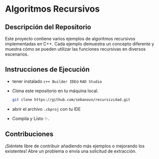 # Algoritmos Recursivos

## Descripción del Repositorio

Este proyecto contiene varios ejemplos de algoritmos recursivos implementadas en C++. Cada
ejemplo demuestra un concepto diferente y muestra cómo se pueden utilizar las funciones
recursivas en diversos escenarios.

## Instrucciones de Ejecución

- tener instalado `c++ Builder IDE`o `RAD Studio`

- Clona este repositorio en tu máquina local.

  ```bash
  git clone https://github.com/sebanovo/recursividad.git
  ```

- abrir el archivo `.cbproj` con tu IDE

- Compila y Listo ✨.

## Contribuciones

¡Siéntete libre de contribuir añadiendo más ejemplos o mejorando los existentes! Abre un
problema o envía una solicitud de extracción.
